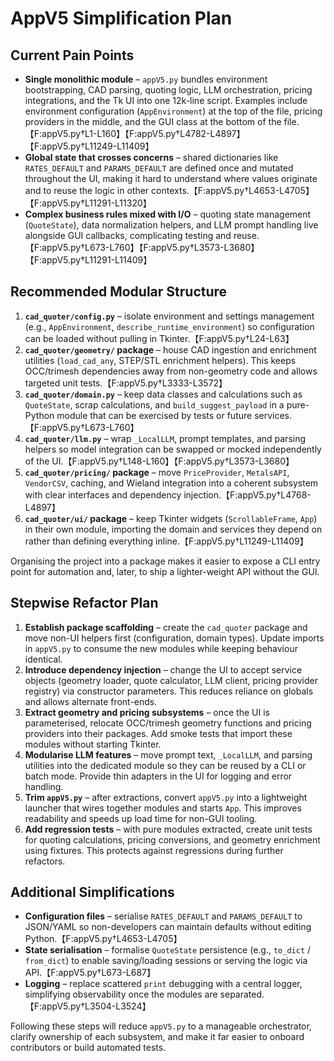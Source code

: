 # AppV5 Simplification Plan

## Current Pain Points
- **Single monolithic module** – `appV5.py` bundles environment bootstrapping, CAD parsing, quoting logic, LLM orchestration, pricing integrations, and the Tk UI into one 12k-line script. Examples include environment configuration (`AppEnvironment`) at the top of the file, pricing providers in the middle, and the GUI class at the bottom of the file.【F:appV5.py†L1-L160】【F:appV5.py†L4782-L4897】【F:appV5.py†L11249-L11409】
- **Global state that crosses concerns** – shared dictionaries like `RATES_DEFAULT` and `PARAMS_DEFAULT` are defined once and mutated throughout the UI, making it hard to understand where values originate and to reuse the logic in other contexts.【F:appV5.py†L4653-L4705】【F:appV5.py†L11291-L11320】
- **Complex business rules mixed with I/O** – quoting state management (`QuoteState`), data normalization helpers, and LLM prompt handling live alongside GUI callbacks, complicating testing and reuse.【F:appV5.py†L673-L760】【F:appV5.py†L3573-L3680】【F:appV5.py†L11291-L11409】

## Recommended Modular Structure
1. **`cad_quoter/config.py`** – isolate environment and settings management (e.g., `AppEnvironment`, `describe_runtime_environment`) so configuration can be loaded without pulling in Tkinter.【F:appV5.py†L24-L63】
2. **`cad_quoter/geometry/` package** – house CAD ingestion and enrichment utilities (`load_cad_any`, STEP/STL enrichment helpers). This keeps OCC/trimesh dependencies away from non-geometry code and allows targeted unit tests.【F:appV5.py†L3333-L3572】
3. **`cad_quoter/domain.py`** – keep data classes and calculations such as `QuoteState`, scrap calculations, and `build_suggest_payload` in a pure-Python module that can be exercised by tests or future services.【F:appV5.py†L673-L760】
4. **`cad_quoter/llm.py`** – wrap `_LocalLLM`, prompt templates, and parsing helpers so model integration can be swapped or mocked independently of the UI.【F:appV5.py†L148-L160】【F:appV5.py†L3573-L3680】
5. **`cad_quoter/pricing/` package** – move `PriceProvider`, `MetalsAPI`, `VendorCSV`, caching, and Wieland integration into a coherent subsystem with clear interfaces and dependency injection.【F:appV5.py†L4768-L4897】
6. **`cad_quoter/ui/` package** – keep Tkinter widgets (`ScrollableFrame`, `App`) in their own module, importing the domain and services they depend on rather than defining everything inline.【F:appV5.py†L11249-L11409】

Organising the project into a package makes it easier to expose a CLI entry point for automation and, later, to ship a lighter-weight API without the GUI.

## Stepwise Refactor Plan
1. **Establish package scaffolding** – create the `cad_quoter` package and move non-UI helpers first (configuration, domain types). Update imports in `appV5.py` to consume the new modules while keeping behaviour identical.
2. **Introduce dependency injection** – change the UI to accept service objects (geometry loader, quote calculator, LLM client, pricing provider registry) via constructor parameters. This reduces reliance on globals and allows alternate front-ends.
3. **Extract geometry and pricing subsystems** – once the UI is parameterised, relocate OCC/trimesh geometry functions and pricing providers into their packages. Add smoke tests that import these modules without starting Tkinter.
4. **Modularise LLM features** – move prompt text, `_LocalLLM`, and parsing utilities into the dedicated module so they can be reused by a CLI or batch mode. Provide thin adapters in the UI for logging and error handling.
5. **Trim `appV5.py`** – after extractions, convert `appV5.py` into a lightweight launcher that wires together modules and starts `App`. This improves readability and speeds up load time for non-GUI tooling.
6. **Add regression tests** – with pure modules extracted, create unit tests for quoting calculations, pricing conversions, and geometry enrichment using fixtures. This protects against regressions during further refactors.

## Additional Simplifications
- **Configuration files** – serialise `RATES_DEFAULT` and `PARAMS_DEFAULT` to JSON/YAML so non-developers can maintain defaults without editing Python.【F:appV5.py†L4653-L4705】
- **State serialisation** – formalise `QuoteState` persistence (e.g., `to_dict` / `from_dict`) to enable saving/loading sessions or serving the logic via API.【F:appV5.py†L673-L687】
- **Logging** – replace scattered `print` debugging with a central logger, simplifying observability once the modules are separated.【F:appV5.py†L3504-L3524】

Following these steps will reduce `appV5.py` to a manageable orchestrator, clarify ownership of each subsystem, and make it far easier to onboard contributors or build automated tests.
